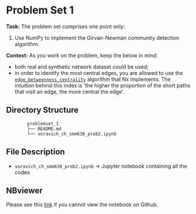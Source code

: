 # **Problem Set 1**

**Task:** The problem set comprises one point only:

  1.   Use NumPy to implement the Girvan-Newman community detection algorithm.

**Context:** As you work on the problem, keep the below in mind:

- both real and synthetic network dataset could be used;
- in order to identify the most central edges, you are allowed to use the [`edge_betweenness_centrality`](https://networkx.org/documentation/stable/reference/algorithms/generated/networkx.algorithms.centrality.edge_betweenness_centrality.html#networkx.algorithms.centrality.edge_betweenness_centrality) algorithm that Nx implements. The intuition behind this index is 'the higher the proportion of the short paths that visit an edge, the more central the edge'.

## **Directory Structure**

```
        problemset_1
        ├── README.md
        └── voravich_ch_smm638_prob2.ipynb

```

## File Description
-   `voravich_ch_smm638_prob2.ipynb` -> Jupyter notebook containing all the codes

## NBviewer
Please see this [link](https://nbviewer.jupyter.org/github/voravich-ch/cass_ba_problemsets/blob/master/network_analytics/problemset_2/voravich_ch_smm638_prob2.ipynb) if you cannot view the notebook on Github.
